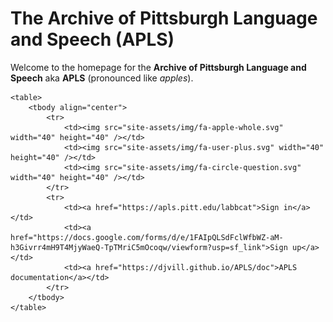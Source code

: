 # The Archive of Pittsburgh Language and Speech (APLS)

<!-- To be injected via <iframe> into https://apls.pitt.edu/ -->

Welcome to the homepage for the **Archive of Pittsburgh Language and Speech** aka **APLS** (pronounced like _apples_).

<div id="dashboard">
	<!--
	<nav class="links">
		<div class="item" title="Sign in">
			<a href="https://apls.pitt.edu/labbcat" />
			<img src="site-assets/img/fa-apple-whole.svg" />
				<span class="dash-label">Sign in</span>
			</a>
		</div>
		<div class="item" title="Sign up">
			<a href="https://docs.google.com/forms/d/e/1FAIpQLSdFclWfbWZ-aM-h3Givrr4mH9T4MjyWaeQ-TpTMriC5mOcoqw/viewform?usp=sf_link" />
			<img src="site-assets/img/fa-user-plus.svg" />
				<span class="dash-label">Sign up</span>
			</a>
		</div>
		<div class="item" title="APLS documentation">
			<a href="https://djvill.github.io/APLS/doc" target="blank" />
			<img src="site-assets/img/fa-circle-question.svg" />
				<span class="dash-label">APLS documentation</span>
			</a>
		</div>
	</nav>
	-->
	
	<table>
		<tbody align="center">
			<tr>
				<td><img src="site-assets/img/fa-apple-whole.svg" width="40" height="40" /></td>
				<td><img src="site-assets/img/fa-user-plus.svg" width="40" height="40" /></td>
				<td><img src="site-assets/img/fa-circle-question.svg" width="40" height="40" /></td>
			</tr>
			<tr>
				<td><a href="https://apls.pitt.edu/labbcat">Sign in</a></td>
				<td><a href="https://docs.google.com/forms/d/e/1FAIpQLSdFclWfbWZ-aM-h3Givrr4mH9T4MjyWaeQ-TpTMriC5mOcoqw/viewform?usp=sf_link">Sign up</a></td>
				<td><a href="https://djvill.github.io/APLS/doc">APLS documentation</a></td>
			</tr>
		</tbody>
	</table>
	
</div>


